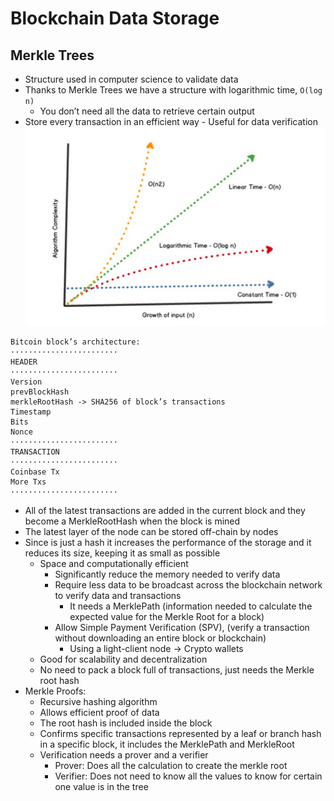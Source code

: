 # Blockchain Data Storage

## Merkle Trees

-   Structure used in computer science to validate data
-   Thanks to Merkle Trees we have a structure with logarithmic time, `O(log n)`
    -   You don’t need all the data to retrieve certain output
-   Store every transaction in an efficient way - Useful for data verification
    ![Logarithmic time](./media/logarithmic-time.png)

```
Bitcoin block’s architecture:
························
HEADER
························
Version
prevBlockHash
merkleRootHash -> SHA256 of block’s transactions
Timestamp
Bits
Nonce
························
TRANSACTION
························
Coinbase Tx
More Txs
························
```

-   All of the latest transactions are added in the current block and they become a MerkleRootHash when the block is mined
-   The latest layer of the node can be stored off-chain by nodes
-   Since is just a hash it increases the performance of the storage and it reduces its size, keeping it as small as possible
    -   Space and computationally efficient
        -   Significantly reduce the memory needed to verify data
        -   Require less data to be broadcast across the blockchain network to verify data and transactions
            -   It needs a MerklePath (information needed to calculate the expected value for the Merkle Root for a block)
        -   Allow Simple Payment Verification (SPV), (verify a transaction without downloading an entire block or blockchain)
            -   Using a light-client node -> Crypto wallets
    -   Good for scalability and decentralization
    -   No need to pack a block full of transactions, just needs the Merkle root hash
-   Merkle Proofs:
    -   Recursive hashing algorithm
    -   Allows efficient proof of data
    -   The root hash is included inside the block
    -   Confirms specific transactions represented by a leaf or branch hash in a specific block, it includes the MerklePath and MerkleRoot
    -   Verification needs a prover and a verifier
        -   Prover: Does all the calculation to create the merkle root
        -   Verifier: Does not need to know all the values to know for certain one value is in the tree
